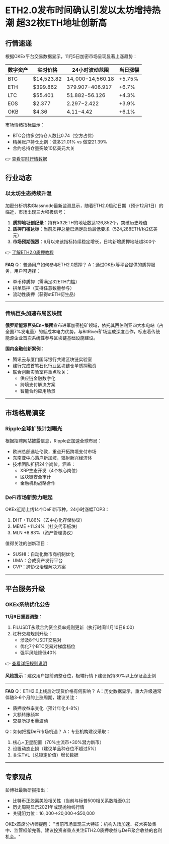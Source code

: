 # ETH2.0发布时间确认引发以太坊增持热潮 超32枚ETH地址创新高

## 行情速递

根据OKEx平台交易数据显示，11月5日加密市场呈现显著上涨趋势：

| 数字资产 | 实时价格       | 24小时波动范围        | 当日涨幅 |
|----------|----------------|-----------------------|----------|
| BTC      | $14,523.82     | $14,000-$14,560.18    | +5.75%   |
| ETH      | $399.862       | $379.907-$406.917     | +6.7%    |
| LTC      | $55.401        | $51.882-$56.126       | +4.3%    |
| EOS      | $2.377         | $2.297-$2.422         | +3.9%    |
| OKB      | $4.36          | $4.11-$4.42           | +6.1%    |

市场情绪指标显示：
- BTC合约多空持仓人数比0.74（空方占优）
- 精英账户持仓比例：做多21.01% vs 做空21.39%
- 合约总持仓量突破10亿美元大关

👉 [查看实时行情数据](https://bit.ly/okx_welcome)

## 行业动态

### 以太坊生态持续升温

加密分析机构Glassnode最新监测显示，随着ETH2.0启动日期（预计12月1日）的临近，市场出现三大积极信号：

1. **质押地址创纪录**：持有≥32ETH的地址数达126,852个，突破历史峰值
2. **质押门槛达标**：当前质押总量已满足启动最低要求（524,288ETH/约2亿美元）
3. **市场预期强烈**：6月以来该指标持续稳定增长，日均新增质押地址超300个

👉 [了解ETH2.0质押教程](https://bit.ly/okx_welcome)

**FAQ**
Q：普通用户如何参与ETH2.0质押？
A：通过OKEx等平台提供的质押服务，用户可选择：
- 单币种质押（需满足32ETH门槛）
- 拼单质押（支持任意数量参与）
- 流动性质押（获得stETH衍生品）

---

### 传统巨头加速布局区块链

**俄罗斯能源巨头En+集团**宣布进军加密挖矿领域，依托其西伯利亚四大水电站（占全国7%发电量）的低成本电力优势，与BitRiver矿场达成深度合作，标志着传统能源企业首次系统性参与区块链基础设施建设。

**国内金融创新案例**：
- 腾讯云与厦门国际银行共建区块链实验室
- 建行完成首笔石化行业区块链仓单质押融资
- 联合创新实验室将重点攻关：
  - 供应链金融数字化
  - 跨境支付解决方案
  - 智能合约应用场景

---

## 市场格局演变

### Ripple全球扩张计划曝光

根据招聘网站披露信息，Ripple正加速全球布局：
- 欧洲总部选址伦敦，重点开拓跨境支付市场
- 东南亚中心落户新加坡，辐射新兴经济体
- 技术团队扩招24个岗位，涵盖：
  - XRP生态开发（4个核心岗位）
  - 区块链安全审计
  - 金融机构战略合作

### DeFi市场新势力崛起

OKEx近期上线14个DeFi新币种，24小时涨幅TOP3：
1. DHT +11.86%（去中心化存储协议）
2. MEME +11.24%（社交代币板块）
3. MLN +8.83%（资产管理协议）

值得关注的创新项目：
- SUSHI：自动化做市商机制优化
- UMA：合成资产发行平台
- CVP：跨协议治理解决方案

---

## 平台服务升级

### OKEx系统优化公告

**11月9日重要调整**：
1. FILUSDT永续合约资金费率规则更新（执行时间11月10日8:00）
2. 杠杆交易规则升级：
   - 涉及8个USDT交易对
   - 优化7个BTC交易对梯度档位
   - 强平风险降低40%

👉 [查看详细规则说明](https://bit.ly/okx_welcome)

**风险提示**：建议用户提前调整仓位，极端行情下建议保持30%以上保证金比例

---

**FAQ**
Q：ETH2.0上线后对现货价格有何影响？
A：历史数据显示，重大升级通常伴随3-6个月的上涨周期，建议关注：
- 质押收益率变化（预计年化4-8%）
- 大额转账频率
- 交易所提币量波动

Q：如何把握DeFi市场机遇？
A：专业机构建议采取：
1. 核心+卫星配置（70%主流币+30%潜力新币）
2. 设置动态止损（建议单品种仓位不超过5%）
3. 关注TVL（总锁定价值）增长数据

---

## 专家观点

彭博社最新研报指出：
- 比特币正脱离美股相关性（当前与标普500相关系数降至0.2）
- 历史周期显示2021年或现抛物线行情
- 关键阻力位：$16,000→$20,000→$50,000

OKEx首席分析师提醒：
"当前市场呈现三大特征：机构入场加速、技术突破集中、监管框架完善。建议投资者重点关注ETH2.0质押收益与DeFi聚合收益的套利机会。"